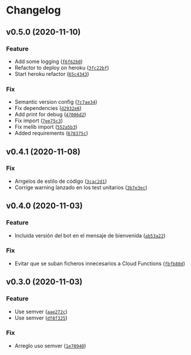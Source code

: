 # Changelog

<!--next-version-placeholder-->

## v0.5.0 (2020-11-10)
### Feature
* Add some logging ([`f6f62b0`](https://github.com/hokus15/melib-telegram-bot/commit/f6f62b0fa305b78d34efd90b47453140b46d524d))
* Refactor to deploy on heroku ([`3fc22bf`](https://github.com/hokus15/melib-telegram-bot/commit/3fc22bfd920361fb9171cbcede39dba50a9b84e0))
* Start heroku refactor ([`65c4343`](https://github.com/hokus15/melib-telegram-bot/commit/65c4343c63bf27e38085d209d830139dd253631c))

### Fix
* Semantic version config ([`7c7ae34`](https://github.com/hokus15/melib-telegram-bot/commit/7c7ae344a9e0d4da9db1be13c5b1113b542f9e1c))
* Fix dependencies ([`d2932e6`](https://github.com/hokus15/melib-telegram-bot/commit/d2932e6ac259483510271d1dd623f81f2bbb2197))
* Add print for debug ([`47006d2`](https://github.com/hokus15/melib-telegram-bot/commit/47006d200cda95b438dece96370c733e2326bcd3))
* Fix import ([`7ee75c3`](https://github.com/hokus15/melib-telegram-bot/commit/7ee75c302b243f9bccd8beb4466ea701dd4e95a6))
* Fix melib import ([`552a5b3`](https://github.com/hokus15/melib-telegram-bot/commit/552a5b3bd224fa31cd128347c75c84fbd372f9fe))
* Added requirements ([`678375c`](https://github.com/hokus15/melib-telegram-bot/commit/678375c32b4d61ac6877e3b1abe70cdf19935d19))

## v0.4.1 (2020-11-08)
### Fix
* Arrgelos de estilo de código ([`3cac2d1`](https://github.com/hokus15/melib-telegram-bot/commit/3cac2d136c8d3ad1f22e07fa90c6dbae8f5bc247))
* Corrige warning lanzado en los test unitarios ([`3b7e3ec`](https://github.com/hokus15/melib-telegram-bot/commit/3b7e3ec5959729c236a34ae93a5404e27462a5f8))

## v0.4.0 (2020-11-03)
### Feature
* Incluida versión del bot en el mensaje de bienvenida ([`ab53a22`](https://github.com/hokus15/melib-telegram-bot/commit/ab53a22dff809fadb566b31a47291a181dbf70a1))

### Fix
* Evitar que se suban ficheros innecesarios a Cloud Functions ([`fbfb80d`](https://github.com/hokus15/melib-telegram-bot/commit/fbfb80d4f26d579af54fa4569ec915030cb4959b))

## v0.3.0 (2020-11-03)
### Feature
* Use semver ([`aae272c`](https://github.com/hokus15/melib-telegram-bot/commit/aae272cfc06cd2b5ea2ce55089c3ab52bf846207))
* Use semver ([`df8f325`](https://github.com/hokus15/melib-telegram-bot/commit/df8f3253ddb1271dd7806e4292d41da6099b843e))

### Fix
* Arreglo uso semver ([`1e78940`](https://github.com/hokus15/melib-telegram-bot/commit/1e78940b44cf3d66bc0ac17d9fd8aae09439ac80))
